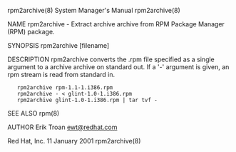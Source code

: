 rpm2archive(8)                                                                             System Manager's Manual                                                                             rpm2archive(8)

NAME
       rpm2archive - Extract archive archive from RPM Package Manager (RPM) package.

SYNOPSIS
       rpm2archive [filename]

DESCRIPTION
       rpm2archive converts the .rpm file specified as a single argument to a archive archive on standard out. If a '-' argument is given, an rpm stream is read from standard in.

       rpm2archive rpm-1.1-1.i386.rpm
       rpm2archive - < glint-1.0-1.i386.rpm
       rpm2archive glint-1.0-1.i386.rpm | tar tvf -

SEE ALSO
       rpm(8)

AUTHOR
       Erik Troan <ewt@redhat.com>

Red Hat, Inc.                                                                                  11 January 2001                                                                                 rpm2archive(8)
